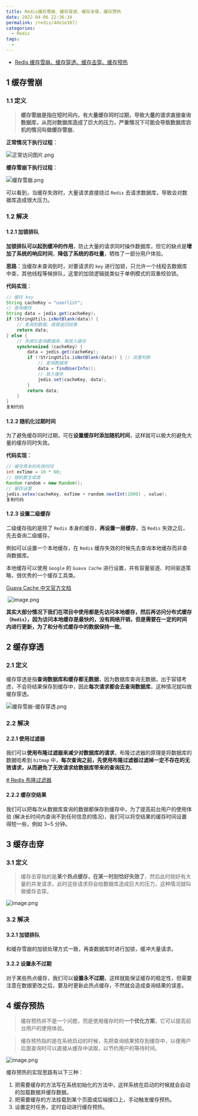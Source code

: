 ```yaml
---
title: Redis缓存雪崩、缓存穿透、缓存击穿、缓存预热
date: 2022-04-06 22:36:34
permalink: /redis/4de1e187/
categories:
  - Redis
tags:
  - 
---
```


- [Redis 缓存雪崩、缓存穿透、缓存击穿、缓存预热](https://juejin.cn/post/7059949724152889380)

## 1 缓存雪崩

### 1.1 定义

> **缓存雪崩是指在短时间内，有大量缓存同时过期，导致大量的请求直接查询数据库，从而对数据库造成了巨大的压力，严重情况下可能会导致数据库宕机的情况叫做缓存雪崩**。

**正常情况下执行过程**：

![正常访问图片.png](https://p3-juejin.byteimg.com/tos-cn-i-k3u1fbpfcp/c6c3b5ebefb148d495929e6840336c7f~tplv-k3u1fbpfcp-watermark.awebp)

**缓存雪崩下执行过程**：

![缓存雪崩.png](https://p3-juejin.byteimg.com/tos-cn-i-k3u1fbpfcp/103dffb3c12b4bca862b296748f14e49~tplv-k3u1fbpfcp-watermark.awebp)

可以看到，当缓存失效时，大量请求直接绕过 `Redis` 去请求数据库，导致会对数据库造成很大压力。

### 1.2 解决

#### 1.2.1 加锁排队

**加锁排队可以起到缓冲的作用**，防止大量的请求同时操作数据库，但它的缺点是**增加了系统的响应时间**，**降低了系统的吞吐量**，牺牲了一部分用户体验。

**思路**：当缓存未查询到时，对要请求的 `key` 进行加锁，只允许一个线程去数据库中查，其他线程等候排队，这里的加锁逻辑就类似于单例模式的双重校验锁。

**代码实现**：

```java
// 缓存 key
String cacheKey = "userlist";
// 查询缓存
String data = jedis.get(cacheKey);
if (StringUtils.isNotBlank(data)) {
    // 查询到数据，直接返回结果
    return data;
} else {
    // 先排队查询数据库，再放入缓存
    synchronized (cacheKey) {
        data = jedis.get(cacheKey);
        if (!StringUtils.isNotBlank(data)) { // 双重判断
            // 查询数据库
            data = findUserInfo();
            // 放入缓存
            jedis.set(cacheKey, data);
        }
        return data;
    }
}
复制代码
```

#### 1.2.2 随机化过期时间

为了避免缓存同时过期，可在**设置缓存时添加随机时间**，这样就可以极大的避免大量的缓存同时失效。

**代码实现**：

```java
// 缓存原本的失效时间
int exTime = 10 * 60;
// 随机数生成类
Random random = new Random();
// 缓存设置
jedis.setex(cacheKey, exTime + random.nextInt(1000) , value);
复制代码
```

#### 1.2.3 设置二级缓存

二级缓存指的是除了 `Redis` 本身的缓存，**再设置一层缓存**，当 `Redis` 失效之后，先去查询二级缓存。

例如可以设置一个本地缓存，在 `Redis` 缓存失效的时候先去查询本地缓存而非查询数据库。

本地缓存可以使用 `Google` 的 `Guava Cache` 进行设置，并有容量驱逐、时间驱逐策略，很优秀的一个缓存工具类。

[Guava Cache 中文官方文档](https://link.juejin.cn?target=https%3A%2F%2Fwizardforcel.gitbooks.io%2Fguava-tutorial%2Fcontent%2F13.html)

​	![image.png](https://p3-juejin.byteimg.com/tos-cn-i-k3u1fbpfcp/eb92cf5f2828481d98c3376253e6c8b9~tplv-k3u1fbpfcp-watermark.awebp)

**其实大部分情况下我们在项目中使用都是先访问本地缓存，然后再访问分布式缓存（`Redis`），因为访问本地缓存是最快的，没有网络开销，但是需要在一定的时间内进行更新，为了和分布式缓存中的数据保持一致**。

## 2 缓存穿透

### 2.1 定义

缓存穿透是指**查询数据库和缓存都无数据**，因为数据库查询无数据，出于容错考虑，不会将结果保存到缓存中，因此**每次请求都会去查询数据库**，这种情况就叫做缓存穿透。

![缓存雪崩-缓存穿透.png](https://p3-juejin.byteimg.com/tos-cn-i-k3u1fbpfcp/c812cab74a744752888ca3a2f369f696~tplv-k3u1fbpfcp-watermark.awebp)

### 2.2 解决

#### 2.2.1 使用过滤器

我们可以**使用布隆过滤器来减少对数据库的请求**，布隆过滤器的原理是将数据库的数据哈希到 `bitmap` 中，**每次查询之前，先使用布隆过滤器过滤掉一定不存在的无效请求，从而避免了无效请求给数据库带来的查询压力**。

[# Redis 布隆过滤器](https://juejin.cn/post/7058511684716986382)

#### 2.2.2 缓存空结果

我们可以把每次从数据库查询的数据都保存到缓存中，为了提高前台用户的使用体验 (解决长时间内查询不到任何信息的情况)，我们可以将空结果的缓存时间设置得短一些，例如 3~5 分钟。

## 3 缓存击穿

### 3.1 定义

> 缓存击穿指的是**某个热点缓存，在某一时刻恰好失效了**，然后此时刚好有大量的并发请求，此时这些请求将会给数据库造成巨大的压力，这种情况就叫做缓存击穿。

![image.png](https://p3-juejin.byteimg.com/tos-cn-i-k3u1fbpfcp/36a55e6af8ee4771975ea275b3bc40b7~tplv-k3u1fbpfcp-watermark.awebp)

### 3.2 解决

#### 3.2.1 加锁排队

和缓存雪崩的加锁处理方式一致，再查数据库时进行加锁，缓冲大量请求。

#### 3.2.2 设置永不过期

对于某些热点缓存，我们可以**设置永不过期**，这样就能保证缓存的稳定性，但需要注意在数据更改之后，要及时更新此热点缓存，不然就会造成查询结果的误差。

## 4 缓存预热

> 缓存预热并不是一个问题，而是使用缓存时的**一个优化方案**，它可以提高前台用户的使用体验。

> 缓存预热指的是在系统启动的时候，先把查询结果预存到缓存中，以便用户后面查询时可以直接从缓存中读取，以节约用户的等待时间。

![image.png](https://p3-juejin.byteimg.com/tos-cn-i-k3u1fbpfcp/c54e8efc7bf645f7ab33db6b0a2f2ef1~tplv-k3u1fbpfcp-watermark.awebp)

缓存预热的实现思路有以下三种：

1. 把需要缓存的方法写在系统初始化的方法中，这样系统在启动的时候就会自动的加载数据并缓存数据。
2. 把需要缓存的方法挂载到某个页面或后端接口上，手动触发缓存预热。
3. 设置定时任务，定时自动进行缓存预热。